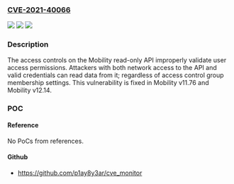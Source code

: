 ### [CVE-2021-40066](https://cve.mitre.org/cgi-bin/cvename.cgi?name=CVE-2021-40066)
![](https://img.shields.io/static/v1?label=Product&message=NetMotion%20Mobility&color=blue)
![](https://img.shields.io/static/v1?label=Version&message=n%2Fa&color=blue)
![](https://img.shields.io/static/v1?label=Vulnerability&message=Incorrect%20access%20control%20in%20Mobility%20read-only%20API&color=brighgreen)

### Description

The access controls on the Mobility read-only API improperly validate user access permissions. Attackers with both network access to the API and valid credentials can read data from it; regardless of access control group membership settings. This vulnerability is fixed in Mobility v11.76 and Mobility v12.14.

### POC

#### Reference
No PoCs from references.

#### Github
- https://github.com/p1ay8y3ar/cve_monitor

